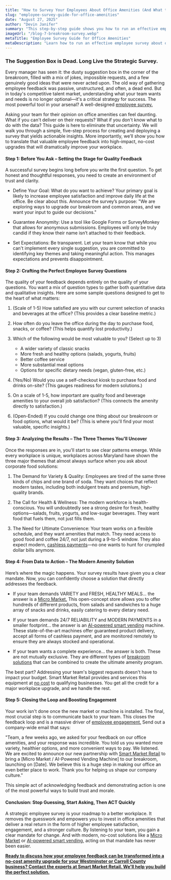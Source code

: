 ```yaml
---
title: "How to Survey Your Employees About Office Amenities (And What to Do with the Results)"
slug: "employee-survey-guide-for-office-amenities"
date: "August 27, 2025"
author: "Devin Janifer"
summary: "This step-by-step guide shows you how to run an effective employee survey to gather valuable employee feedback on your office amenities. Learn how to translate that data into actionable, no-cost breakroom solutions—like a Micro Market—that boost employee satisfaction and company culture."
imageUrl: "/blog-7-breakroom-survey.webp"
metaTitle: "Employee Survey Guide for Office Amenities"
metaDescription: "Learn how to run an effective employee survey about office amenities. This guide shows you how to turn employee feedback into action."
---
```


### <span class="text-mint"> The Suggestion Box is Dead.</span> <span class="text-coral">Long Live the Strategic Survey.</span>
Every manager has seen it: the dusty suggestion box in the corner of the breakroom, filled with a mix of jokes, impossible requests, and a few genuinely good ideas that were never acted upon. The old way of gathering employee feedback was passive, unstructured, and often, a dead end. But in today's competitive talent market, understanding what your team wants and needs is no longer optional—it's a critical strategy for success. The most powerful tool in your arsenal? A well-designed [employee survey.](https://www.surveymonkey.com/curiosity/good-survey-questions/)

Asking your team for their opinion on office amenities can feel daunting. What if you can't deliver on their requests? What if you don't know what to do with the data? This guide is here to eliminate that uncertainty. We will walk you through a simple, five-step process for creating and deploying a survey that yields actionable insights. More importantly, we’ll show you how to translate that valuable employee feedback into high-impact, no-cost upgrades that will dramatically improve your workplace.

#### <span class="text-mint">Step 1: Before You Ask – Setting the Stage for</span> <span class="text-coral">Quality Feedback</span>
A successful survey begins long before you write the first question. To get honest and thoughtful responses, you need to create an environment of trust and clarity.

-	Define Your Goal: What do you want to achieve? Your primary goal is likely to increase employee satisfaction and improve daily life at the office. Be clear about this. Announce the survey’s purpose: "We are exploring ways to upgrade our breakroom and common areas, and we want your input to guide our decisions."

-	Guarantee Anonymity: Use a tool like Google Forms or SurveyMonkey that allows for anonymous submissions. Employees will only be truly candid if they know their name isn’t attached to their feedback.

-	Set Expectations: Be transparent. Let your team know that while you can't implement every single suggestion, you are committed to identifying key themes and taking meaningful action. This manages expectations and prevents disappointment.

#### <span class="text-mint">Step 2: Crafting the Perfect</span> <span class="text-coral">Employee Survey Questions</span>
The quality of your feedback depends entirely on the quality of your questions. You want a mix of question types to gather both quantitative data and qualitative insights.
Here are some sample questions designed to get to the heart of what matters:

1.	(Scale of 1-5) How satisfied are you with our current selection of snacks and beverages at the office? (This provides a clear baseline metric.)

2.	How often do you leave the office during the day to purchase food, snacks, or coffee? (This helps quantify lost productivity.)

3.	Which of the following would be most valuable to you? (Select up to 3)
    -	A wider variety of classic snacks
    -	More fresh and healthy options (salads, yogurts, fruits)
    -	Better coffee service
    -	More substantial meal options
    -	Options for specific dietary needs (vegan, gluten-free, etc.)

4.	(Yes/No) Would you use a self-checkout kiosk to purchase food and drinks on-site? (This gauges readiness for modern solutions.)

5.	On a scale of 1-5, how important are quality food and beverage amenities to your overall job satisfaction? (This connects the amenity directly to satisfaction.)

6.	(Open-Ended) If you could change one thing about our breakroom or food options, what would it be? (This is where you'll find your most valuable, specific insights.)

#### <span class="text-mint">Step 3: Analyzing the Results –</span> <span class="text-coral">The Three Themes You'll Uncover</span>
Once the responses are in, you'll start to see clear patterns emerge. While every workplace is unique, workplaces across Maryland have shown the three major themes that almost always surface when you ask about corporate food solutions:

1.	The Demand for Variety & Quality: Employees are tired of the same three kinds of chips and one brand of soda. They want choices that reflect modern tastes, including both indulgent treats and premium, high-quality brands.

2.	The Call for Health & Wellness: The modern workforce is health-conscious. You will undoubtedly see a strong desire for fresh, healthy options—salads, fruits, yogurts, and low-sugar beverages. They want food that fuels them, not just fills them.

3.	The Need for Ultimate Convenience: Your team works on a flexible schedule, and they want amenities that match. They need access to good food and coffee 24/7, not just during a 9-to-5 window. They also expect modern, [cashless payments](https://smartmarketretail.com/faq#payment-options)—no one wants to hunt for crumpled dollar bills anymore.

#### <span class="text-mint">Step 4: From Data to Action –</span> <span class="text-coral">The Modern Amenity Solution</span>
Here’s where the magic happens. Your survey results have given you a clear mandate. Now, you can confidently choose a solution that directly addresses the feedback.

- If your team demands VARIETY and FRESH, HEALTHY MEALS... the answer is a [Micro Market.](https://smartmarketretail.com/blog/what-exactly-is-a-micro-market) This open-concept store allows you to offer hundreds of different products, from salads and sandwiches to a huge array of snacks and drinks, easily catering to every dietary need.

- If your team demands 24/7 RELIABILITY and MODERN PAYMENTS in a smaller footprint... the answer is an [AI-powered smart vending](https://smartmarketretail.com/blog/what-is-a-smart-vending-machine) machine. These state-of-the-art machines offer guaranteed product delivery, accept all forms of cashless payment, and are monitored remotely to ensure they are always stocked and operational.

- If your team wants a complete experience... the answer is both. These are not mutually exclusive. They are different types of [breakroom solutions](https://smartmarketretail.com/solutions) that can be combined to create the ultimate amenity program.

The best part? Addressing your team's biggest requests doesn't have to impact your budget. Smart Market Retail provides and services this equipment at [no cost](https://smartmarketretail.com/faq#cost-to-business) to qualifying businesses. You get all the credit for a major workplace upgrade, and we handle the rest.


#### <span class="text-mint">Step 5: Closing the Loop and</span> <span class="text-coral">Boosting Engagement</span>
Your work isn't done once the new market or machine is installed. The final, most crucial step is to communicate back to your team. This closes the feedback loop and is a massive driver of [employee engagement.](https://www.gallup.com/workplace/357764/fast-feedback-fuels-performance.aspx)
Send out a company-wide email that says:

  "Team, a few weeks ago, we asked for your feedback on our office amenities, and your response was incredible. You told us you wanted more variety, healthier options, and more convenient ways to pay. We listened. We are excited to announce our new partnership with [Smart Market Retail](https://smartmarketretail.com/about) to bring a [Micro Market / AI-Powered Vending Machine] to our breakroom, launching on [Date]. 
  We believe this is a huge step in making our office an even better place to work. 
  Thank you for helping us shape our company culture."

This simple act of acknowledging feedback and demonstrating action is one of the most powerful ways to build trust and morale.

#### <span class="text-mint">Conclusion: Stop Guessing, Start Asking,</span> <span class="text-coral">Then ACT Quickly</span>
A strategic employee survey is your roadmap to a better workplace. It removes the guesswork and empowers you to invest in office amenities that deliver a real return in the form of higher employee satisfaction, engagement, and a stronger culture. By listening to your team, you gain a clear mandate for change. And with modern, no-cost solutions like a [Micro Market](https://smartmarketretail.com/solutions/micro-markets) or [AI-powered smart vending](https://smartmarketretail.com/solutions/smart-coolers), acting on that mandate has never been easier.

[**Ready to discuss how your employee feedback can be transformed into a no-cost amenity upgrade for your Westminster or Carroll County business? Contact the experts at Smart Market Retail. We'll help you build the perfect solution.**](https://smartmarketretail.com/contact)

